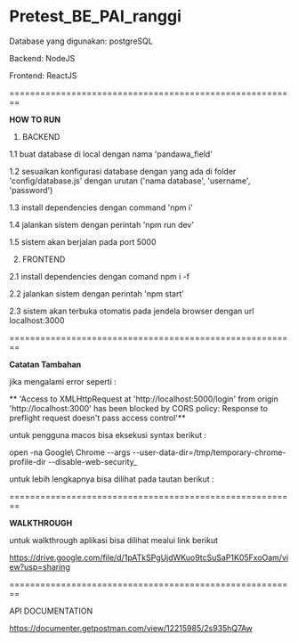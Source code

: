 # Pretest_BE_PAI_ranggi

Database yang digunakan: postgreSQL

Backend: NodeJS

Frontend: ReactJS

========================================================

**HOW TO RUN**

1. BACKEND

1.1 buat database di local dengan nama 'pandawa_field'

1.2 sesuaikan konfigurasi database dengan yang ada di folder 'config/database.js' dengan urutan ('nama database', 'username', 'password')

1.3 install dependencies dengan command 'npm i'

1.4 jalankan sistem dengan perintah 'npm run dev'

1.5 sistem akan berjalan pada port 5000
 
2. FRONTEND

2.1 install dependencies dengan comand npm i -f

2.2 jalankan sistem dengan perintah 'npm start'

2.3 sistem akan terbuka otomatis pada jendela browser dengan url localhost:3000
  
========================================================

**Catatan Tambahan**

jika mengalami error seperti :

** 'Access to XMLHttpRequest at 'http://localhost:5000/login' from origin 'http://localhost:3000' has been blocked by CORS policy: Response to preflight request doesn't pass access control'**

untuk pengguna macos bisa eksekusi syntax berikut :

open -na Google\ Chrome --args --user-data-dir=/tmp/temporary-chrome-profile-dir --disable-web-security_

untuk lebih lengkapnya bisa dilihat pada tautan berikut :




========================================================

 **WALKTHROUGH**

untuk walkthrough aplikasi bisa dilihat mealui link berikut

https://drive.google.com/file/d/1pATkSPgUjdWKuo9tcSuSaP1K05FxoOam/view?usp=sharing

========================================================

API DOCUMENTATION

https://documenter.getpostman.com/view/12215985/2s935hQ7Aw

